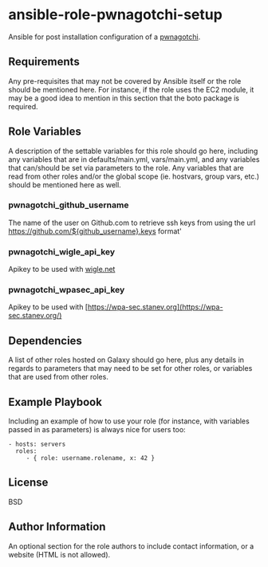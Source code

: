 ansible-role-pwnagotchi-setup
=============================

Ansible for post installation configuration of a [pwnagotchi](https://pwnagotchi.ai).

Requirements
------------

Any pre-requisites that may not be covered by Ansible itself or the role should be mentioned here. For instance, if the role uses the EC2 module, it may be a good idea to mention in this section that the boto package is required.

Role Variables
--------------

A description of the settable variables for this role should go here, including any variables that are in defaults/main.yml, vars/main.yml, and any variables that can/should be set via parameters to the role. Any variables that are read from other roles and/or the global scope (ie. hostvars, group vars, etc.) should be mentioned here as well.

### pwnagotchi_github_username

The name of the user on Github.com to retrieve ssh keys from using the url https://github.com/${github_username}.keys format'

### pwnagotchi_wigle_api_key

Apikey to be used with [wigle.net](https://wigle.net)

### pwnagotchi_wpasec_api_key

Apikey to be used with [https://wpa-sec.stanev.org](https://wpa-sec.stanev.org/)

Dependencies
------------

A list of other roles hosted on Galaxy should go here, plus any details in regards to parameters that may need to be set for other roles, or variables that are used from other roles.

Example Playbook
----------------

Including an example of how to use your role (for instance, with variables passed in as parameters) is always nice for users too:

    - hosts: servers
      roles:
         - { role: username.rolename, x: 42 }

License
-------

BSD

Author Information
------------------

An optional section for the role authors to include contact information, or a website (HTML is not allowed).
